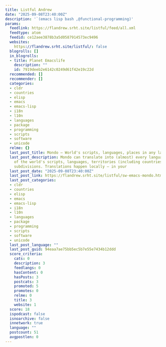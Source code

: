 ```yaml
---
title: Listful Andrew
date: "2025-09-08T23:40:00Z"
description: '`(emacs lisp bash ,@functional-programming)'
params:
  feedlink: https://flandrew.srht.site/listful/feed/all.xml
  feedtype: atom
  feedid: ce12aee3878b3a5d0587914573ec9496
  websites:
    https://flandrew.srht.site/listful/: false
  blogrolls: []
  in_blogrolls:
  - title: Planet Emacslife
    description: ""
    id: 7919deeb2e6142c0249d61f42e19c22d
  recommended: []
  recommender: []
  categories:
  - cldr
  - countries
  - elisp
  - emacs
  - emacs-lisp
  - i18n
  - l10n
  - languages
  - package
  - programming
  - scripts
  - software
  - unicode
  relme: {}
  last_post_title: Mondo — World's scripts, languages, places in any language (Emacs package)
  last_post_description: Mondo can translate into (almost) every language the names
    of the world's scripts, languages, territories (including countries), and countries'
    subdivisions. Translations happen locally — in your
  last_post_date: "2025-09-08T23:40:00Z"
  last_post_link: https://flandrew.srht.site/listful/sw-emacs-mondo.html
  last_post_categories:
  - cldr
  - countries
  - elisp
  - emacs
  - emacs-lisp
  - i18n
  - l10n
  - languages
  - package
  - programming
  - scripts
  - software
  - unicode
  last_post_language: ""
  last_post_guid: 94eaa7ae75bb5ec5b7e55e7434b12ddd
  score_criteria:
    cats: 0
    description: 3
    feedlangs: 0
    hasContent: 0
    hasPosts: 3
    postcats: 3
    promoted: 5
    promotes: 0
    relme: 0
    title: 3
    website: 1
  score: 18
  ispodcast: false
  isnoarchive: false
  innetwork: true
  language: ""
  postcount: 51
  avgpostlen: 0
---
```

